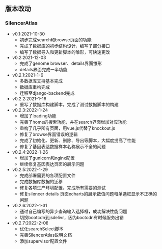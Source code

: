 ## 版本改动

### SilencerAtlas

* v0.1:2021-10-30
    * 初步完成search和browse页面的功能
    * 完成了数据库的初步结构设计，编写了部分接口
    * 编写了数据导入和更新脚本的雏形，可快速更改
* v0.2:2021-12-03
    * 完成了genome browser、details界面雏形
    * details界面完成一半功能
* v0.2.1:2021-1-6
    * 多数据库支持基本完成
    * 数据库重构完成
    * 迁移至django-backend完成
* v0.2.2:2021-1-16
    * 重写了数据库构建脚本，完成了测试数据脚本的构建
* v0.2.3:2022-1-24
    * 增加了loading功能
    * 完善了home的搜索功能，并在search界面增加对应功能
    * 重构了几乎所有页面，用vue.js代替了knockout.js
    * 修复了browse界面错误的逻辑
    * 完成了初始化、更新、删除、导出等脚本，大幅度提高了性能
    * 修复了基因表达数据样本名称展示不全的问题
* v0.2.4:2022-1-26
    * 增加了gunicorn和nginx配置
    * 继续修复基因表达页面的展示问题
* v0.2.5:2022-1-29
    * 完成部署需要的各项配置文件
    * 完成数据库数据的迁移
    * 修复各项生产环境配置，完成所有需要的测试
    * 修复silencer details 页面echarts的展示数值问题和单选框显示不正确的问题
* v0.2.6:2022-1-31
    * 通过自己编写的异步查询输入选择框，成功解决性能问题
    * 切换bootcdn到jsdelivr，因为bootcdn有时候服务出错
* v0.2.7:2022-2-08
    * 优化searchSelect脚本
    * 完善SilencerAtlas说明文档
    * 添加supervisor配置文件